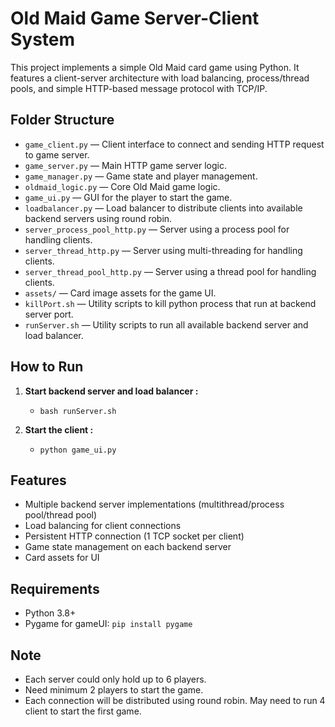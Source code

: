 # Old Maid Game Server-Client System

This project implements a simple Old Maid card game using Python. It features a client-server architecture with load balancing, process/thread pools, and simple HTTP-based message protocol with TCP/IP.

## Folder Structure

- `game_client.py` — Client interface to connect and sending HTTP request to game server.
- `game_server.py` — Main HTTP game server logic.
- `game_manager.py` — Game state and player management.
- `oldmaid_logic.py` — Core Old Maid game logic.
- `game_ui.py` — GUI for the player to start the game.
- `loadbalancer.py` — Load balancer to distribute clients into available backend servers using round robin.
- `server_process_pool_http.py` — Server using a process pool for handling clients.
- `server_thread_http.py` — Server using multi-threading for handling clients.
- `server_thread_pool_http.py` — Server using a thread pool for handling clients.
- `assets/` — Card image assets for the game UI.
- `killPort.sh` — Utility scripts to kill python process that run at backend server port.
- `runServer.sh` — Utility scripts to run all available backend server and load balancer.

## How to Run

1. **Start backend server and load balancer :** 
   - `bash runServer.sh`

2. **Start the client :**
   - `python game_ui.py`


## Features

- Multiple backend server implementations (multithread/process pool/thread pool)
- Load balancing for client connections
- Persistent HTTP connection (1 TCP socket per client)
- Game state management on each backend server
- Card assets for UI

## Requirements

- Python 3.8+
- Pygame for gameUI: `pip install pygame`

## Note

- Each server could only hold up to 6 players.
- Need minimum 2 players to start the game. 
- Each connection will be distributed using round robin. May need to run 4 client to start the first game. 